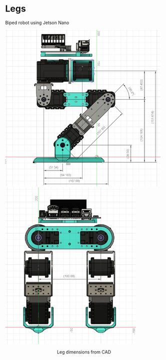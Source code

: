 # Legs
Biped robot using Jetson Nano

<p float="left">
  <img src="https://github.com/ethan-blomberg/Legs/blob/main/leg_dims_side.png" width = "497" height = "500"/>
  <img src="https://github.com/ethan-blomberg/Legs/blob/main/leg_dims_front.png" width = "418" height = "500"/>
</p>
<p align="center">
Leg dimensions from CAD
</p>

